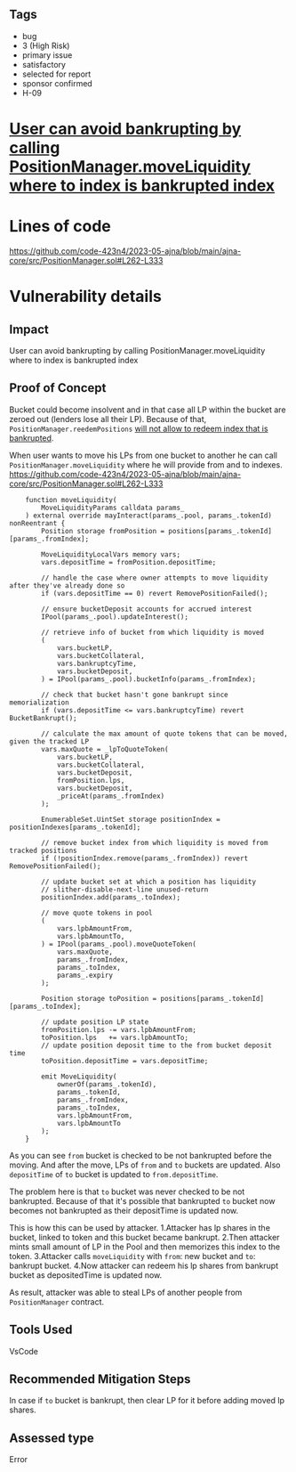 ## Tags

- bug
- 3 (High Risk)
- primary issue
- satisfactory
- selected for report
- sponsor confirmed
- H-09

# [User can avoid bankrupting by calling PositionManager.moveLiquidity where to index is bankrupted index](https://github.com/code-423n4/2023-05-ajna-findings/issues/179) 

# Lines of code

https://github.com/code-423n4/2023-05-ajna/blob/main/ajna-core/src/PositionManager.sol#L262-L333


# Vulnerability details

## Impact
User can avoid bankrupting by calling PositionManager.moveLiquidity where to index is bankrupted index

## Proof of Concept
Bucket could become insolvent and in that case all LP within the bucket are zeroed out (lenders lose all their LP). Because of that, `PositionManager.reedemPositions` [will not allow to redeem index that is bankrupted](https://github.com/code-423n4/2023-05-ajna/blob/main/ajna-core/src/PositionManager.sol#L372).

When user wants to move his LPs from one bucket to another he can call `PositionManager.moveLiquidity` where he will provide from and to indexes.
https://github.com/code-423n4/2023-05-ajna/blob/main/ajna-core/src/PositionManager.sol#L262-L333
```solidity
    function moveLiquidity(
        MoveLiquidityParams calldata params_
    ) external override mayInteract(params_.pool, params_.tokenId) nonReentrant {
        Position storage fromPosition = positions[params_.tokenId][params_.fromIndex];

        MoveLiquidityLocalVars memory vars;
        vars.depositTime = fromPosition.depositTime;

        // handle the case where owner attempts to move liquidity after they've already done so
        if (vars.depositTime == 0) revert RemovePositionFailed();

        // ensure bucketDeposit accounts for accrued interest
        IPool(params_.pool).updateInterest();

        // retrieve info of bucket from which liquidity is moved  
        (
            vars.bucketLP,
            vars.bucketCollateral,
            vars.bankruptcyTime,
            vars.bucketDeposit,
        ) = IPool(params_.pool).bucketInfo(params_.fromIndex);

        // check that bucket hasn't gone bankrupt since memorialization
        if (vars.depositTime <= vars.bankruptcyTime) revert BucketBankrupt();

        // calculate the max amount of quote tokens that can be moved, given the tracked LP
        vars.maxQuote = _lpToQuoteToken(
            vars.bucketLP,
            vars.bucketCollateral,
            vars.bucketDeposit,
            fromPosition.lps,
            vars.bucketDeposit,
            _priceAt(params_.fromIndex)
        );

        EnumerableSet.UintSet storage positionIndex = positionIndexes[params_.tokenId];

        // remove bucket index from which liquidity is moved from tracked positions
        if (!positionIndex.remove(params_.fromIndex)) revert RemovePositionFailed();

        // update bucket set at which a position has liquidity
        // slither-disable-next-line unused-return
        positionIndex.add(params_.toIndex);

        // move quote tokens in pool
        (
            vars.lpbAmountFrom,
            vars.lpbAmountTo,
        ) = IPool(params_.pool).moveQuoteToken(
            vars.maxQuote,
            params_.fromIndex,
            params_.toIndex,
            params_.expiry
        );

        Position storage toPosition = positions[params_.tokenId][params_.toIndex];

        // update position LP state
        fromPosition.lps -= vars.lpbAmountFrom;
        toPosition.lps   += vars.lpbAmountTo;
        // update position deposit time to the from bucket deposit time
        toPosition.depositTime = vars.depositTime;

        emit MoveLiquidity(
            ownerOf(params_.tokenId),
            params_.tokenId,
            params_.fromIndex,
            params_.toIndex,
            vars.lpbAmountFrom,
            vars.lpbAmountTo
        );
    }
```
As you can see `from` bucket is checked to be not bankrupted before the moving.
And after the move, LPs of `from` and `to` buckets are updated.
Also `depositTime` of `to` bucket is updated to `from.depositTime`.

The problem here is that `to` bucket was never checked to be not bankrupted.
Because of that it's possible that bankrupted `to` bucket now becomes not bankrupted as their depositTime is updated now.

This is how this can be used by attacker.
1.Attacker has lp shares in the bucket, linked to token and this bucket became bankrupt.
2.Then attacker mints small amount of LP in the Pool and then memorizes this index to the token.
3.Attacker calls `moveLiquidity` with `from`: new bucket and `to`: bankrupt bucket.
4.Now attacker can redeem his lp shares from bankrupt bucket as depositedTime is updated now.

As result, attacker was able to steal LPs of another people from `PositionManager` contract.
## Tools Used
VsCode
## Recommended Mitigation Steps
In case if `to` bucket is bankrupt, then clear LP for it before adding moved lp shares.


## Assessed type

Error